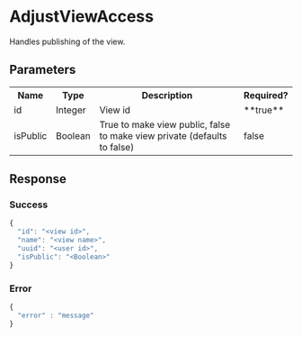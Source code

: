 # AdjustViewAccess
Handles publishing of the view.

## Parameters
<table>
  <tr>
    <th>Name</th>
    <th>Type</th>
    <th>Description</th>
    <th>Required?</th>
  </tr>
  <tr>
    <td>id</td>
    <td>Integer</td>
    <td>View id</td>
    <td>**true**</td>
  </tr>
  <tr>
    <td>isPublic</td>
    <td>Boolean</td>
    <td>True to make view public, false to make view private (defaults to false)</td>
    <td>false</td>
  </tr>
</table>

## Response

### Success
```javascript
{
  "id": "<view id>",
  "name": "<view name>",
  "uuid": "<user id>",
  "isPublic": "<Boolean>"
}
```

### Error
```javascript
{
  "error" : "message"
}
```
